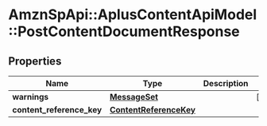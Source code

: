 # AmznSpApi::AplusContentApiModel::PostContentDocumentResponse

## Properties
Name | Type | Description | Notes
------------ | ------------- | ------------- | -------------
**warnings** | [**MessageSet**](MessageSet.md) |  | [optional] 
**content_reference_key** | [**ContentReferenceKey**](ContentReferenceKey.md) |  | 

